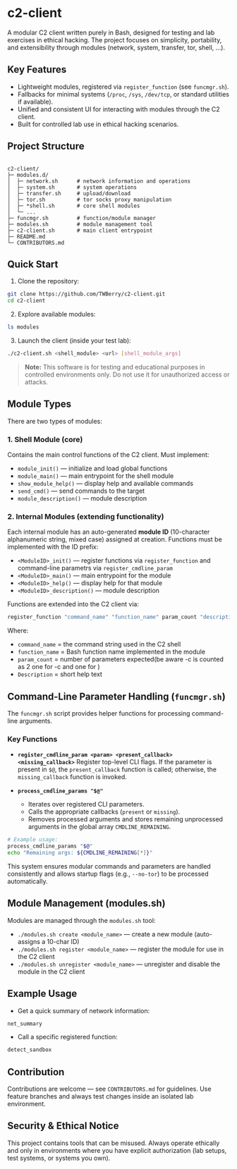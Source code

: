 # c2-client

A modular C2 client written purely in Bash, designed for testing and lab exercises in ethical hacking. The project focuses on simplicity, portability, and extensibility through modules (network, system, transfer, tor, shell, ...).

## Key Features

* Lightweight modules, registered via `register_function` (see `funcmgr.sh`).
* Fallbacks for minimal systems (`/proc`, `/sys`, `/dev/tcp`, or standard utilities if available).
* Unified and consistent UI for interacting with modules through the C2 client.
* Built for controlled lab use in ethical hacking scenarios.

## Project Structure

```

c2-client/
├─ modules.d/
│  ├─ network.sh      # network information and operations
│  ├─ system.sh       # system operations
│  ├─ transfer.sh     # upload/download
│  ├─ tor.sh          # tor socks proxy manipulation
│  ├─ *shell.sh       # core shell modules
│  └─ ...
├─ funcmgr.sh         # function/module manager
├─ modules.sh         # module management tool
├─ c2-client.sh       # main client entrypoint
├─ README.md
└─ CONTRIBUTORS.md

````

## Quick Start

1. Clone the repository:

```bash
git clone https://github.com/TWBerry/c2-client.git
cd c2-client
````

2. Explore available modules:

```bash
ls modules
```

3. Launch the client (inside your test lab):

```bash
./c2-client.sh <shell_module> <url> [shell_module_args]
```

> **Note:** This software is for testing and educational purposes in controlled environments only. Do not use it for unauthorized access or attacks.

## Module Types

There are two types of modules:

### 1. Shell Module (core)

Contains the main control functions of the C2 client. Must implement:

* `module_init()` — initialize and load global functions
* `module_main()` — main entrypoint for the shell module
* `show_module_help()` — display help and available commands
* `send_cmd()` — send commands to the target
* `module_description()` — module description

### 2. Internal Modules (extending functionality)

Each internal module has an auto-generated **module ID** (10-character alphanumeric string, mixed case) assigned at creation. Functions must be implemented with the ID prefix:

* `<ModuleID>_init()` — register functions via `register_function` and command-line parametrs via `register_cmdline_param`
* `<ModuleID>_main()` — main entrypoint for the module
* `<ModuleID>_help()` — display help for that module
* `<ModuleID>_description()` — module description

Functions are extended into the C2 client via:

```bash
register_function "command_name" "function_name" param_count "description"
```

Where:

* `command_name` = the command string used in the C2 shell
* `function_name` = Bash function name implemented in the module
* `param_count` = number of parameters expected(be aware -c <number> is counted as 2 one for -c and one for <number> )
* `Description` = short help text

## Command-Line Parameter Handling (`funcmgr.sh`)

The `funcmgr.sh` script provides helper functions for processing command-line arguments.

### Key Functions

* **`register_cmdline_param <param> <present_callback> <missing_callback>`**
  Register top-level CLI flags. If the parameter is present in `$@`, the `present_callback` function is called; otherwise, the `missing_callback` function is invoked.

* **`process_cmdline_params "$@"`**

  * Iterates over registered CLI parameters.
  * Calls the appropriate callbacks (`present` or `missing`).
  * Removes processed arguments and stores remaining unprocessed arguments in the global array `CMDLINE_REMAINING`.

```bash
# Example usage:
process_cmdline_params "$@"
echo "Remaining args: ${CMDLINE_REMAINING[*]}"
```

This system ensures modular commands and parameters are handled consistently and allows startup flags (e.g., `--no-tor`) to be processed automatically.

## Module Management (modules.sh)

Modules are managed through the `modules.sh` tool:

* `./modules.sh create <module_name>` — create a new module (auto-assigns a 10-char ID)
* `./modules.sh register <module_name>` — register the module for use in the C2 client
* `./modules.sh unregister <module_name>` — unregister and disable the module in the C2 client

## Example Usage

* Get a quick summary of network information:

```bash
net_summary
```

* Call a specific registered function:

```bash
detect_sandbox
```

## Contribution

Contributions are welcome — see `CONTRIBUTORS.md` for guidelines. Use feature branches and always test changes inside an isolated lab environment.

## Security & Ethical Notice

This project contains tools that can be misused. Always operate ethically and only in environments where you have explicit authorization (lab setups, test systems, or systems you own).
